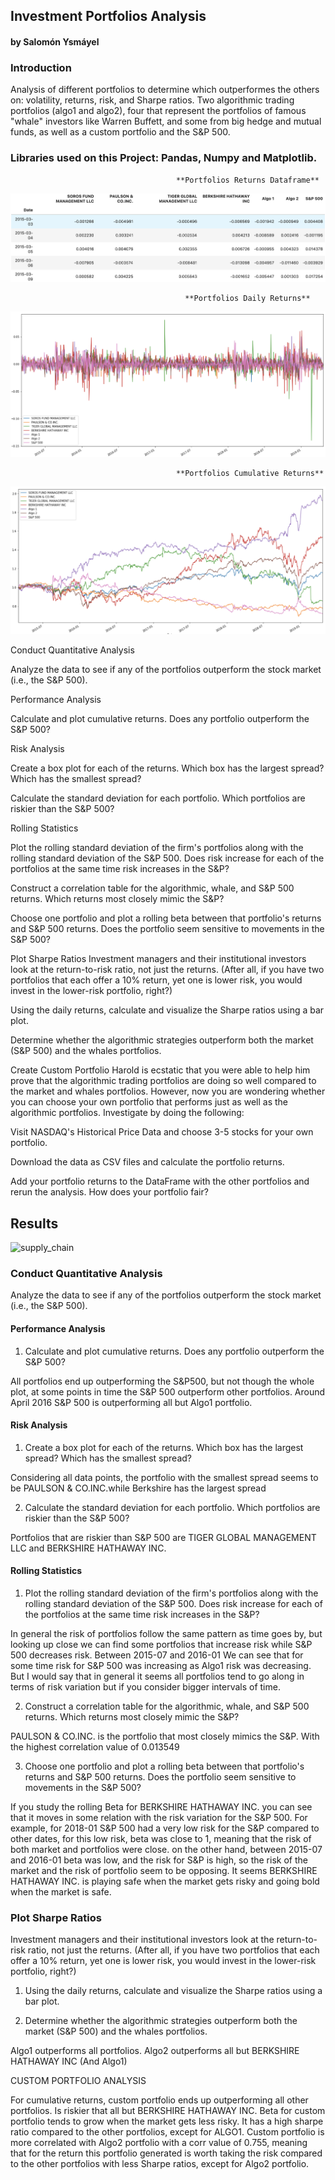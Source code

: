 ## Investment Portfolios Analysis 
#### by Salomón Ysmáyel


### Introduction

Analysis of different portfolios to determine which outperformes the others on: volatility, returns, risk, and Sharpe ratios. Two algorithmic trading portfolios (algo1 and algo2), four that represent the portfolios of famous "whale" investors like Warren Buffett, and some from big hedge and mutual funds, as well as a custom portfolio and the S&P 500.

### Libraries used on this Project: Pandas, Numpy and Matplotlib.



                                         **Portfolios Returns Dataframe**

![supply_chain](/images/1.png)
                                           
                                           **Portfolios Daily Returns**
![supply_chain](/images/2.png)

                                         **Portfolios Cumulative Returns**
![supply_chain](/images/3.png)                                        

Conduct Quantitative Analysis

Analyze the data to see if any of the portfolios outperform the stock market (i.e., the S&P 500).

Performance Analysis

Calculate and plot cumulative returns. Does any portfolio outperform the S&P 500?


Risk Analysis


Create a box plot for each of the returns. Which box has the largest spread? Which has the smallest spread?


Calculate the standard deviation for each portfolio. Which portfolios are riskier than the S&P 500?



Rolling Statistics


Plot the rolling standard deviation of the firm's portfolios along with the rolling standard deviation of the S&P 500. Does risk increase for each of the portfolios at the same time risk increases in the S&P?


Construct a correlation table for the algorithmic, whale, and S&P 500 returns. Which returns most closely mimic the S&P?


Choose one portfolio and plot a rolling beta between that portfolio's returns and S&P 500 returns. Does the portfolio seem sensitive to movements in the S&P 500?



Plot Sharpe Ratios
Investment managers and their institutional investors look at the return-to-risk ratio, not just the returns. (After all, if you have two portfolios that each offer a 10% return, yet one is lower risk, you would invest in the lower-risk portfolio, right?)


Using the daily returns, calculate and visualize the Sharpe ratios using a bar plot.


Determine whether the algorithmic strategies outperform both the market (S&P 500) and the whales portfolios.



Create Custom Portfolio
Harold is ecstatic that you were able to help him prove that the algorithmic trading portfolios are doing so well compared to the market and whales portfolios. However, now you are wondering whether you can choose your own portfolio that performs just as well as the algorithmic portfolios. Investigate by doing the following:


Visit NASDAQ's Historical Price Data and choose 3-5 stocks for your own portfolio.


Download the data as CSV files and calculate the portfolio returns.


Add your portfolio returns to the DataFrame with the other portfolios and rerun the analysis. How does your portfolio fair?


## Results

![supply_chain](/Images/network_create.png)


### Conduct Quantitative Analysis

Analyze the data to see if any of the portfolios outperform the stock market (i.e., the S&P 500).

#### Performance Analysis

1. Calculate and plot cumulative returns. Does any portfolio outperform the S&P 500?

All portfolios end up outperforming the S&P500, but not though the whole plot, at some points in time the S&P 500 outperform other portfolios. Around April 2016 S&P 500 is outperforming all but Algo1 portfolio.

#### Risk Analysis

1. Create a box plot for each of the returns. Which box has the largest spread? Which has the smallest spread?

Considering all data points, the portfolio with the smallest spread seems to be PAULSON & CO.INC.while Berkshire has the largest spread

2. Calculate the standard deviation for each portfolio. Which portfolios are riskier than the S&P 500?

Portfolios that are riskier than S&P 500 are TIGER GLOBAL MANAGEMENT LLC and BERKSHIRE HATHAWAY INC.

#### Rolling Statistics

1. Plot the rolling standard deviation of the firm's portfolios along with the rolling standard deviation of the S&P 500. Does risk increase for each of the portfolios at the same time risk increases in the S&P?

In general the risk of portfolios follow the same pattern as time goes by, but looking up close we can find some portfolios that increase risk while S&P 500 decreases risk. Between 2015-07 and 2016-01 We can see that for some time risk for S&P 500 was increasing as Algo1 risk was decreasing. But I would say that in general it seems all portfolios tend to go along in terms of risk variation but if you consider bigger intervals of time.

2. Construct a correlation table for the algorithmic, whale, and S&P 500 returns. Which returns most closely mimic the S&P?

PAULSON & CO.INC. is the portfolio that most closely mimics the S&P. With the highest correlation value of 0.013549

3. Choose one portfolio and plot a rolling beta between that portfolio's returns and S&P 500 returns. Does the portfolio seem sensitive to movements in the S&P 500?

If you study the rolling Beta for BERKSHIRE HATHAWAY INC. you can see that it moves in some relation with the risk variation for the S&P 500. For example, for 2018-01 S&P 500 had a very low risk for the S&P compared to other dates, for this low risk, beta was close to 1, meaning that the risk of both market and portfolios were close. on the other hand, between 2015-07 and 2016-01 beta was low, and the risk for S&P is high, so the risk of the market and the risk of portfolio seem to be opposing. It seems BERKSHIRE HATHAWAY INC. is playing safe when the market gets risky and going bold when the market is safe.

### Plot Sharpe Ratios

Investment managers and their institutional investors look at the return-to-risk ratio, not just the returns. (After all, if you have two portfolios that each offer a 10% return, yet one is lower risk, you would invest in the lower-risk portfolio, right?)

1. Using the daily returns, calculate and visualize the Sharpe ratios using a bar plot.

2. Determine whether the algorithmic strategies outperform both the market (S&P 500) and the whales portfolios.

Algo1 outperforms all portfolios. Algo2 outperforms all but BERKSHIRE HATHAWAY INC (And Algo1)

CUSTOM PORTFOLIO ANALYSIS

For cumulative returns, custom portfolio ends up outperforming all other portfolios. Is riskier that all but BERKSHIRE HATHAWAY INC. Beta for custom portfolio tends to grow when the market gets less risky. It has a high sharpe ratio compared to the other portfolios, except for ALGO1. Custom portfolio is more correlated with Algo2 portfolio with a corr value of 0.755, meaning that for the return this portfolio generated is worth taking the risk compared to the other portfolios with less Sharpe ratios, except for Algo2 portfolio.
